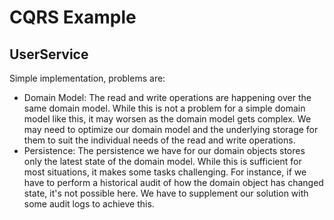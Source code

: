 # CQRS Example

## UserService
Simple implementation, problems are:
* Domain Model: The read and write operations are happening over the same domain model. While this is not a problem for a simple domain model like this, it may worsen as the domain model gets complex. We may need to optimize our domain model and the underlying storage for them to suit the individual needs of the read and write operations.
* Persistence: The persistence we have for our domain objects stores only the latest state of the domain model. While this is sufficient for most situations, it makes some tasks challenging. For instance, if we have to perform a historical audit of how the domain object has changed state, it's not possible here. We have to supplement our solution with some audit logs to achieve this.